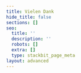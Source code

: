 ```yaml
---
title: Vielen Dank
hide_title: false
sections: []
seo:
  title: ''
  description: ''
  robots: []
  extra: []
  type: stackbit_page_meta
layout: advanced
---
```


